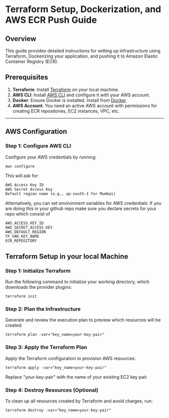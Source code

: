 # Terraform Setup, Dockerization, and AWS ECR Push Guide

## Overview

This guide provides detailed instructions for setting up infrastructure using Terraform, Dockerizing your application, and pushing it to Amazon Elastic Container Registry (ECR).

## Prerequisites

1. **Terraform**: Install [Terraform](https://www.terraform.io/downloads) on your local machine.
2. **AWS CLI**: Install [AWS CLI](https://aws.amazon.com/cli/) and configure it with your AWS account.
3. **Docker**: Ensure Docker is installed. Install from [Docker](https://www.docker.com/get-started).
4. **AWS Account**: You need an active AWS account with permissions for creating ECR repositories, EC2 instances, VPC, etc.

---

## AWS Configuration

### Step 1: Configure AWS CLI

Configure your AWS credentials by running:

```bash
aws configure
```

This will ask for:

```
AWS Access Key ID
AWS Secret Access Key
Default region name (e.g., ap-south-1 for Mumbai)
```

Alternatively, you can set environment variables for AWS credentials:
If you are doing this in your github repo make sure you declare secrets for your repo which consist of

```
AWS_ACCESS_KEY_ID
AWS_SECRET_ACCESS_KEY
AWS_DEFAULT_REGION
TF_VAR_KEY_NAME
ECR_REPOSITORY
```

## Terraform Setup in your local Machine

### Step 1: Initialize Terraform

Run the following command to initialize your working directory, which downloads the provider plugins:

```
terraform init
```

### Step 2: Plan the Infrastructure

Generate and review the execution plan to preview which resources will be created:

```
terraform plan -var="key_name=your-key-pair"
```

### Step 3: Apply the Terraform Plan

Apply the Terraform configuration to provision AWS resources:

```
terraform apply -var="key_name=your-key-pair"
```

Replace "your-key-pair" with the name of your existing EC2 key pair.

### Step 4: Destroy Resources (Optional)

To clean up all resources created by Terraform and avoid charges, run:

```
terraform destroy -var="key_name=your-key-pair"
```
